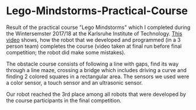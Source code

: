 # Lego-Mindstorms-Practical-Course

Result of the practical course "Lego Mindstorms" which I completed during the Wintersemster 2017/18 at the Karlsruhe Institute of Technology. 
[This video](https://www.youtube.com/watch?v=Drv2-lLEoBc) shows, how the robot that we developed and programmed (in  a 3 person team) completes the course (video taken at final 
run before final competition; the robot did make some mistakes). 

The obstacle course consists of following a line with gaps, find its way through a line maze, crossing a bridge which includes driving a curve and finding 2 colored squares 
in a rectangular area. The sensors we used were a color sensor, a touch sensor and an ultrasonic sensor.

Our robot reached the 3rd place among all robots that were developed by the course participants in the final competition.
